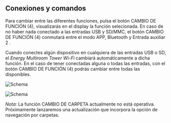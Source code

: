 ## Conexiones y comandos

Para cambiar entre las diferentes funciones, pulsa el botón CAMBIO DE FUNCIÓN (4), visualizarás en el display la función selecionada. En caso de no haber nada conectado a las entradas USB y SD/MMC, el botón CAMBIO DE FUNCIÓN (4) conmutará entre el modo APP, Bluetooth y Entrada auxiliar 2 .

Cuando conectes algún dispositivo en cualquiera de las entradas USB o SD, el *Energy Multiroom Tower Wi-Fi* cambiará automáticamente a dicha función. En el caso de tener conectadas alguna o todas las entradas, con el botón CAMBIO DE FUNCIÓN (4) podrás cambiar entre todas las disponibles.

![Schema](http://static.energysistem.com/images/manuals/42677/56e82ab30f03f.jpg)

![Schema](http://static.energysistem.com/images/manuals/42677/56e82b9d45965.jpg)


*Nota:* La función CAMBIO DE CARPETA actualmente no está operativa. Próximamente lanzaremos una actualización que incorpora la opción de navegación por carpetas. 
